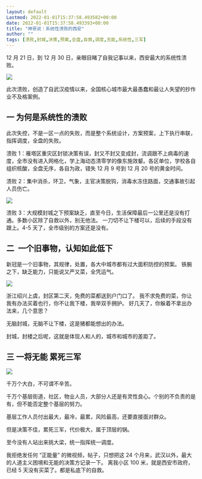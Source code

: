 ```yaml
---
layout: default
Lastmod: 2022-01-01T15:37:58.493582+00:00
date: 2022-01-01T15:37:58.493393+00:00
title: "神哥说｜系统性溃败的西安"
author: ""
tags: [溃败,封城,决策,预案,全盘,自救,调度,无能,系统性,三军]
---
```


12 月 21 日，到 12 月 30 日，亲眼目睹了自我记事以来，西安最大的系统性溃败。

![](https://images.weserv.nl/?url=https%3A//keep.cdt.media/assets/images/b/7/b7bacbe5/312cf7c0.png)

此次溃败，创造了自武汉疫情以来，全国核心城市最大最愚蠢和最让人失望的抄作业不及格案例。

**一 为何是系统性的溃败**
---------------

此次失控，不是一区一点的失败，而是整个系统设计，方案预案，上下执行串联，指挥调度，全盘的失败。

溃败 1：雁塔区重灾区封锁决策有误，封又不封又变成封，流调跟不上病毒的速度，全市没有进入网格化，学上海动态清零学的像东施效颦。各区单位，学校各自组织核酸，全盘无序，各自为政，错失 12 月 9 号到 12 月 20 号的黄金时间。

溃败 2：集中消杀，环卫，气象，主官决策脱钩，消毒水冻住路面，交通事故引起人员伤亡。

![](https://images.weserv.nl/?url=https%3A//keep.cdt.media/assets/images/b/7/b7bacbe5/98131af6.png)

溃败 3：大规模封城之下预案缺乏，直至今日，生活保障最后一公里还是没有打通。多数小区除了自救以外，别无他法。 一刀切不让下楼可以，后续的手段没有跟上。4-5 天了，全市级别的方案还是没有。

**二  一个旧事物，认知如此低下**
-------------------

新冠是一个旧事物，其规律，处置，各大中城市都有过大面积防控的预案。 铁腕之下，缺乏能力，只能说又严又菜，全凭运气。

![](https://images.weserv.nl/?url=https%3A//keep.cdt.media/assets/images/b/7/b7bacbe5/a92c3286.png)

浙江绍兴上虞，封区第二天，免费的菜都送到户门口了。 我不求免费的菜，你让我有办法买着也行，你不让我下楼，我举双手拥护。 好几天了，你躲着不拿出办法来，几个意思？

无脑封城，无脑不让下楼，这是猪都能想出的办法。

封城，封楼之后呢，这就是体现人和人的，城市和城市的差距了。

**三 一将无能 累死三军**
---------------

![](https://images.weserv.nl/?url=https%3A//keep.cdt.media/assets/images/b/7/b7bacbe5/9a4d8f8c.png)

千万个大白，不可谓不辛苦。

千万个基层街道，社区，物业人员，大部分人还是有灵性良心。个别的不负责的是有，但不能否定整个基层的努力。

基层工作人员付出最大，最冷，最累，风险最高，还要直接面对群众。

但是决策不佳，累死三军，代价极大，属于顶层的锅。

至今没有人站出来挑大梁，统一指挥统一调度。

我拒绝发任何 “正能量” 的微视频，帖子，只想把这 24 个月来，武汉以外，最大的人道主义困境和无能的决策方记录一下。 离我小区 100 米，就是西安市政府，已经 5 天没有买菜了。都是私底下的自救。

